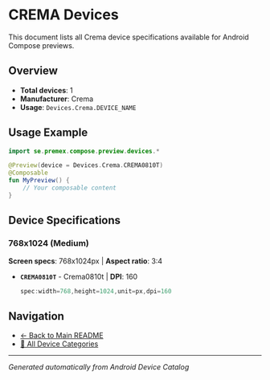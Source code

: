 # CREMA Devices

This document lists all Crema device specifications available for Android Compose previews.

## Overview

- **Total devices**: 1
- **Manufacturer**: Crema
- **Usage**: `Devices.Crema.DEVICE_NAME`

## Usage Example

```kotlin
import se.premex.compose.preview.devices.*

@Preview(device = Devices.Crema.CREMA0810T)
@Composable
fun MyPreview() {
    // Your composable content
}
```

## Device Specifications

### 768x1024 (Medium)

**Screen specs**: 768x1024px | **Aspect ratio**: 3:4

- **`CREMA0810T`** - Crema0810t | **DPI**: 160
  ```kotlin
  spec:width=768,height=1024,unit=px,dpi=160
  ```

## Navigation

- [← Back to Main README](../../README.md)
- [📱 All Device Categories](../README.md)

---
*Generated automatically from Android Device Catalog*

